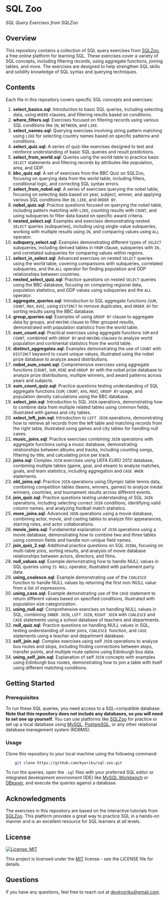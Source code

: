 # SQL Zoo
*SQL Query Exercises from SQLZoo*

## Overview
This repository contains a collection of SQL query exercises from [SQLZoo](https://sqlzoo.net/wiki/SQL_Tutorial), a free online platform for learning SQL. These exercises cover a variety of SQL concepts, including filtering records, using aggregate functions, joining tables, and more. The exercises are designed to help strengthen SQL skills and solidify knowledge of SQL syntax and querying techniques.

## Contents
Each file in this repository covers specific SQL concepts and exercises:

1. **select_basics.sql**: Introduction to basic SQL queries, including selecting data, using `WHERE` clauses, and filtering results based on conditions.
2. **where_filters.sql**: Exercises focused on filtering records using various SQL conditions like `IN`, `BETWEEN`, and `LIKE`.
3. **select_names.sql**: Querying exercises involving string pattern matching using `LIKE` for selecting country names based on specific patterns and conditions.
4. **select_quiz.sql**: A series of quiz-like exercises designed to test and reinforce understanding of basic SQL queries and result predictions.
5. **select_from_world.sql**: Queries using the world table to practice basic `SELECT` statements and filtering records by attributes like population, area, and GDP.
6. **bbc_quiz.sql**: A set of exercises from the BBC Quiz on SQLZoo, focusing on querying data from the world table, including filters, conditional logic, and correcting SQL syntax errors.
7. **select_from_nobel.sql**: A series of exercises querying the nobel table, focusing on selecting data based on year, subject, winner, and applying various SQL conditions like `IN`, `LIKE`, and `ORDER BY`.
8. **nobel_quiz.sql**: Practice questions focused on querying the nobel table, including pattern matching with `LIKE`, counting results with `COUNT`, and using subqueries to filter data based on specific award criteria.
9. **nested_select.sql**: Examples and exercises demonstrating nested `SELECT` queries (subqueries), including using single-value subqueries, working with multiple results using `IN`, and comparing values using `ALL` operator.
10. **subquery_select.sql**: Examples demonstrating different types of `SELECT` subqueries, including derived tables in `FROM` clause, subqueries with `IN,` and correlated subqueries for comparing values within regions.
11. **select_in_select.sql**: Advanced exercises on nested `SELECT` queries using the world table, covering comparisons with subqueries, correlated subqueries, and the `ALL` operator for finding population and GDP relationships between countries.
12. **nested_select_quiz.sql**: Practice questions on nested `SELECT` queries using the BBC database, focusing on comparing regional data, population statistics, and GDP values using subqueries and the `ALL` operator.
13. **aggregate_queries.sql**: Introduction to SQL aggregate functions (`SUM`, `COUNT`, `MAX`, `AVG`), using `DISTINCT` to remove duplicates, and `ORDER BY` for sorting results using the BBC database.
14. **group_queries.sql**: Examples of using `GROUP BY` clause to aggregate data by groups, and `HAVING` clause to filter grouped results, demonstrated with population statistics from the world table.
15. **sum_count.sql**: Practical exercises using aggregate functions `SUM` and `COUNT`, combined with `GROUP BY` and `HAVING` clauses to analyze world population and continental statistics from the world table.
16. **distinct_aggregates.sql**: Examples demonstrating the use of `COUNT` with `DISTINCT` keyword to count unique values, illustrated using the nobel prize database to analyze award distributions.
17. **nobel_sum_count.sql**: Comprehensive exercises using aggregate functions (`COUNT`, `SUM`, `MIN`) and `GROUP BY` with the nobel prize database to analyze prize distributions, multiple winners, and award patterns across years and subjects.
18. **sum_count_quiz.sql**: Practice questions testing understanding of SQL aggregate functions (`SUM`, `COUNT`, `AVG`, `MAX`), `GROUP BY` usage, and population density calculations using the BBC database.
19. **select_join.sql**: Introduction to SQL `JOIN` operations, demonstrating how to combine data from multiple related tables using common fields, illustrated with games and city tables.
20. **select_left_join.sql**: Introduction to `LEFT JOIN` operations, demonstrating how to retrieve all records from the left table and matching records from the right table, illustrated using games and city tables for handling null cases.
21. **music_joins.sql**: Practice exercises combining `JOIN` operations with aggregate functions using a music database, demonstrating relationships between albums and tracks, including counting songs, filtering by title, and calculating price per track.
22. **joins.sql**: Complex `JOIN` exercises using UEFA EURO 2012 database, combining multiple tables (game, goal, and eteam) to analyze matches, goals, and team statistics, including aggregation and `CASE WHEN` statements.
23. **old_joins.sql**: Practice `JOIN` operations using Olympic table tennis data, combining competition tables (teams, winners, games) to analyze medal winners, countries, and tournament results across different events.
24. **join_quiz.sql**: Practice questions testing understanding of SQL `JOIN` operations, including selecting correct `JOIN` conditions, identifying valid column names, and analyzing football match statistics.
25. **more_joins.sql**: Advanced `JOIN` operations using a movie database, combining actor, movie, and casting tables to analyze film appearances, starring roles, and actor collaborations.
26. **movie_joins.sql**: Fundamental explanation of `JOIN` operations using a movie database, demonstrating how to combine two and three tables using common fields and handle non-unique field names.
27. **join_quiz_2.sql**: Additional practice questions on SQL `JOIN`s, focusing on multi-table joins, sorting results, and analysis of movie database relationships between actors, directors, and films.
28. **null_values.sql**: Example demonstrating how to handle NULL values in SQL queries using `IS NULL` operator, illustrated with parliament party data.
29. **using_coalesce.sql**: Example demonstrating use of the `COALESCE` function to handle NULL values by returning the first non-NULL value from a list of expressions.
30. **using_case.sql**: Example demonstrating use of the `CASE` statement to return different values based on specified conditions, illustrated with population size categorization.
31. **using_null.sql**: Comprehensive exercises on handling NULL values in SQL, combining `INNER JOIN`, `LEFT JOIN`, `RIGHT JOIN` with `COALESCE` and `CASE` statements using a school database of teachers and departments.
32. **null_quiz.sql**: Practice questions on handling NULL values in SQL, testing understanding of outer joins, `COALESCE `function, and `CASE` statements using a teacher and department database.
33. **self_join.sql**: Complex exercises using self `JOIN` operations to analyze bus routes and stops, including finding connections between stops, transfer points, and multiple route options using Edinburgh bus data.
34. **using_self_join.sql**: Explanation of self `JOIN` concepts with examples using Edinburgh bus routes, demonstrating how to join a table with itself using different matching conditions.

## Getting Started

### Prerequisites
To run these SQL queries, you need access to a SQL-compatible database. **Note that this repository does not include any databases, so you will need to set one up yourself.** You can use platforms like [SQLZoo](https://sqlzoo.net/wiki/SQL_Tutorial) for practice or set up a local database using [MySQL](https://www.mysql.com/), [PostgreSQL](https://www.postgresql.org/), or any other relational database management system (RDBMS).

### Usage
Clone this repository to your local machine using the following command:
```bash
    git clone https://github.com/kyoriku/sql-zoo.git
```

To run the queries, open the `.sql` files with your preferred SQL editor or integrated development environment (IDE) like [MySQL Workbench](https://www.mysql.com/products/workbench/) or [DBeaver](https://dbeaver.io/), and execute the queries against a database.

## Acknowledgments
The exercises in this repository are based on the interactive tutorials from [SQLZoo](https://sqlzoo.net/wiki/SQL_Tutorial). This platform provides a great way to practice SQL in a hands-on manner and is an excellent resource for SQL learners at all levels.

## License
[![License: MIT](https://img.shields.io/badge/License-MIT-blue.svg?style=for-the-badge&logo=mit)](https://opensource.org/licenses/MIT)

This project is licensed under the [MIT](https://opensource.org/licenses/MIT) license - see the LICENSE file for details.

## Questions
If you have any questions, feel free to reach out at devkyoriku@gmail.com.